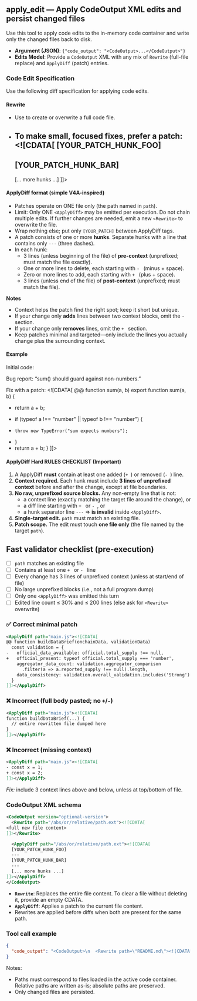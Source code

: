 ## apply_edit — Apply CodeOutput XML edits and persist changed files

Use this tool to apply code edits to the in-memory code container and write only the changed files back to disk.

- **Argument (JSON)**: `{"code_output": "<CodeOutput>...</CodeOutput>"}`
- **Edits Model**: Provide a `CodeOutput` XML with any mix of `Rewrite` (full-file replace) and `ApplyDiff` (patch) entries.

### Code Edit Specification

<code-edit-specification>

Use the following diff specification for applying code edits.

#### Rewrite

- Use <Rewrite path="path-of-the-file"><![CDATA[...]]></Rewrite> to create or overwrite a full code file.
- To make small, focused fixes, prefer a patch:
  <ApplyDiff path="path-of-the-file"><![CDATA[
  [YOUR_PATCH_HUNK_FOO]
  ---
  [YOUR_PATCH_HUNK_BAR]
  ---
  [... more hunks ...]
  ]]></ApplyDiff>

#### ApplyDiff format (simple V4A-inspired)

- Patches operate on ONE file only (the path named in `path`).
- Limit: Only ONE `<ApplyDiff>` may be emitted per execution. Do not chain multiple edits. If further changes are needed, emit a new `<Rewrite>` to overwrite the file.
- Wrap nothing else; put only `[YOUR_PATCH]` between ApplyDiff tags.
- A patch consists of one or more **hunks**. Separate hunks with a line that contains only `---` (three dashes).
- In each hunk:
  - 3 lines (unless beginning of the file) of **pre-context** (unprefixed; must match the file exactly).
  - One or more lines to delete, each starting with `- ` (minus + space).
  - Zero or more lines to add, each starting with `+ ` (plus + space).
  - 3 lines (unless end of the file) of **post-context** (unprefixed; must match the file).

**Notes**
- Context helps the patch find the right spot; keep it short but unique.
- If your change only **adds** lines between two context blocks, omit the `- ` section.
- If your change only **removes** lines, omit the `+ ` section.
- Keep patches minimal and targeted—only include the lines you actually change plus the surrounding context.

#### Example
Initial code:
<Rewrite path="main.js"><![CDATA[
export function sum(a, b) {
  return a + b;
}
]]></Rewrite>

Bug report: “sum() should guard against non-numbers.”

Fix with a patch:
<ApplyDiff path="main.js"><![CDATA[
@@ function sum(a, b)
export function sum(a, b) {
-   return a + b;
+   if (typeof a !== "number" || typeof b !== "number") {
+     throw new TypeError("sum expects numbers");
+   }
+   return a + b;
}
]]></ApplyDiff>

#### ApplyDiff Hard RULES CHECKLIST (**Important**)

1. A ApplyDiff **must** contain at least one added (`+ `) or removed (`- `) line.
2. **Context required.** Each hunk must include **3 lines of unprefixed context** before and after the change, except at file boundaries.
3. **No raw, unprefixed source blocks.** Any non-empty line that is not:
   * a context line (exactly matching the target file around the change), or
   * a diff line starting with `+ ` or `- `, or
   * a hunk separator line `---`
     ⇒ **is invalid** inside `<ApplyDiff>`.
4. **Single-target edit.** `path` must match an existing file.
5. **Patch scope.** The edit must touch **one file only** (the file named by the target `path`).

## Fast validator checklist (pre-execution)

* [ ] `path` matches an existing file
* [ ] Contains at least one `+ ` or `- ` line
* [ ] Every change has 3 lines of unprefixed context (unless at start/end of file)
* [ ] No large unprefixed blocks (i.e., not a full program dump)
* [ ] Only one `<ApplyDiff>` was emitted this turn
* [ ] Edited line count ≤ 30% and ≤ 200 lines (else ask for `<Rewrite>` overwrite)

### ✅ Correct minimal patch

```xml
<ApplyDiff path="main.js"><![CDATA[
@@ function buildDataBrief(onchainData, validationData)
  const validation = {
-   official_data_available: official.total_supply !== null,
+   official_present: typeof official.total_supply === 'number',
    aggregator_data_count: validation.aggregator_comparison
      .filter(a => a.reported_supply !== null).length,
    data_consistency: validation.overall_validation.includes('Strong')
  }
]]></ApplyDiff>
```

### ❌ Incorrect (full body pasted; no `+`/`-`)

```xml
<ApplyDiff path="main.js"><![CDATA[
function buildDataBrief(...) {
  // entire rewritten file dumped here
}
]]></ApplyDiff>
```

### ❌ Incorrect (missing context)

```xml
<ApplyDiff path="main.js"><![CDATA[
- const x = 1;
+ const x = 2;
]]></ApplyDiff>
```

*Fix:* include 3 context lines above and below, unless at top/bottom of file.

</code-edit-specification>

### CodeOutput XML schema

```xml
<CodeOutput version="optional-version">
  <Rewrite path="/abs/or/relative/path.ext"><![CDATA[
<full new file content>
]]></Rewrite>

  <ApplyDiff path="/abs/or/relative/path.ext"><![CDATA[
  [YOUR_PATCH_HUNK_FOO]
  ---
  [YOUR_PATCH_HUNK_BAR]
  ---
  [... more hunks ...]
]]></ApplyDiff>
</CodeOutput>
```

- **`Rewrite`**: Replaces the entire file content. To clear a file without deleting it, provide an empty CDATA.
- **`ApplyDiff`**: Applies a patch to the current file content.
- Rewrites are applied before diffs when both are present for the same path.

### Tool call example

```json
{
  "code_output": "<CodeOutput>\n  <Rewrite path=\"README.md\"><![CDATA[\n# Project\nUpdated\n]]></Rewrite>\n</CodeOutput>"
}
```

Notes:
- Paths must correspond to files loaded in the active code container. Relative paths are written as-is; absolute paths are preserved.
- Only changed files are persisted.
